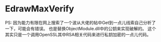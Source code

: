 # EdrawMaxVerify
PS:
因为能力有限在网上搜索了一个波从大佬的帖中Get到一点儿线索自己分析了一下，可能会有错误。
也是替换ObjectModule.dll中的公钥来实现破解的。
这个其实只是一个调用OpenSSL其中RSA相关代码来进行私钥加密的一点儿代码。

